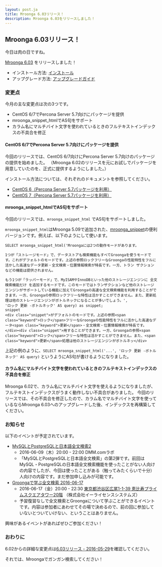 ```yaml
---
layout: post.ja
title: Mroonga 6.03リリース！
description: Mroonga 6.03をリリースしました！
---
```


## Mroonga 6.03リリース！

今日は肉の日ですね。

[Mroonga 6.03](/ja/docs/news.html#release-6-03) をリリースしました！

  * インストール方法: [インストール](/ja/docs/install.html)
  * アップグレード方法: [アップグレードガイド](/ja/docs/upgrade.html)

### 変更点

今月の主な変更点は次の3つです。

* CentOS 6/7でPercona Server 5.7向けにパッケージを提供
* mroonga_snippet_htmlでAS句をサポート
* カラム名にマルチバイト文字を使われているときのフルテキストインデックスの不具合を修正

#### CentOS 6/7でPercona Server 5.7向けにパッケージを提供

今回のリリースでは、CentOS 6/7向けにPercona Server 5.7向けのパッケージの提供を始めました。
（Mroonga 6.02のリリースを元にお試しでパッケージを用意していたのを、正式に提供するようにしました。）

インストール方法については、それぞれのドキュメントを参照してください。

* [CentOS 6（Percona Server 5.7パッケージを利用）](http://mroonga.org/ja/docs/install/centos.html#centos-6-with-percona-server-5-7-package)
* [CentOS 7（Percona Server 5.7パッケージを利用）](http://mroonga.org/ja/docs/install/centos.html#centos-7-with-percona-server-5-7-package)

#### mroonga_snippet_htmlでAS句をサポート

今回のリリースでは、``mroonga_snippet_html`` でAS句をサポートしました。

``mroonga_snippet_html``はMroonga 5.09で追加された、[mroonga_snippet](http://mroonga.org/ja/docs/reference/udf/mroonga_snippet.html)の便利バージョンです。例えば、以下のようにして使います。

    SELECT mroonga_snippet_html('Mroongaには2つの動作モードがあります。

    1つが「ストレージモード」で、データストアも検索機能もすべてGroongaを使うモードです。これがデフォルトのモードです。上述の参照ロックフリーなGroongaの性能特性をフルに活かした高速なデータ更新・全文検索・位置情報検索が特長です。一方、トラン ザクションなどの機能は提供されません。

    もう1つが「ラッパーモード」で、MyISAMやInnoDBといった他のストレージエンジンに 全文検索機能だけ を追加するモードです。このモードではトランザクションなど他のストレージエンジンがサポートしている機能に加えてGroongaの高速な全文検索機能を利用することができます。一方、Groongaの参照ロックフリーな特性は活かすことができません。また、更新処理は他のストレージエンジンがボトルネックになることが多いでしょう。',
    'ロック 更新 -ボトルネック' AS query) as snippet;
    snippet
    <div class="snippet">がデフォルトのモードです。上述の参照<span class="keyword">ロック</span>フリーなGroongaの性能特性をフルに活かした高速なデータ<span class="keyword">更新</span>・全文検索・位置情報検索が特長です。</div><div class="snippet">用することができます。一方、Groongaの参照<span class="keyword">ロック</span>フリーな特性は活かすことができません。また、<span class="keyword">更新</span>処理は他のストレージエンジンがボトルネッ</div>

上記の例のように、``SELECT mroonga_snippet_html('...', 'ロック 更新 -ボトルネック' AS query)`` というようにAS句が書けるようになりました。

#### カラム名にマルチバイト文字を使われているときのフルテキストインデックスの不具合を修正

Mroonga 6.02で、カラム名にマルチバイト文字を使えるようになりましたが、フルテキストインデックスがうまく動作しない不具合がありました。
今回のリリースでは、その不具合を修正したので、カラム名でマルチバイト文字を使っているならMroonga 6.03へのアップグレードした後、インデックスを再構築してください。

### お知らせ

以下のイベントが予定されています。

  * [MySQLとPostgreSQLと日本語全文検索2](https://groonga.doorkeeper.jp/events/41770)
    * 2016-06-09（木）20:00 - 22:00 DMM.comラボ
    * 「MySQLとPostgreSQLと日本語全文検索」の第2弾です。前回はMySQL・PostgreSQLの日本語全文検索機能を使ったことがない人向けの内容でしたが、今回は使ったことがある（触ってみたくらいで十分）人向けの内容です。まだ参加申し込みが可能です。
  * [Groongaで学ぶ全文検索 2016-06-17](https://groonga.doorkeeper.jp/events/45556)
    * 2016-06-17（金）20:00 - 22:30 [東京都渋谷区広尾1-1-39 恵比寿プライムスクエアタワー20階](https://www.google.co.jp/maps?q=35.650109,139.71259880000002) （株式会社イーライセンスシステムズ）
    * 予習復習なしで全文検索とGroongaについて学ぶことができるイベントです。内容は参加者にあわせてその場で決めるので、前の回に参加していないとついていけない、ということはありません。

興味があるイベントがあればぜひご参加ください！

### おわりに

6.02からの詳細な変更点は[6.03リリース - 2016-05-29](/ja/docs/news.html#release-6-03)を確認してください。

それでは、Mroongaでガンガン検索してください！
